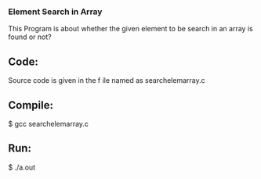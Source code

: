 ### Element Search in Array 

This Program is about whether the given element to be search in an array is found or not?

## Code:

Source code is given in the f ile named as searchelemarray.c

## Compile:

$ gcc searchelemarray.c

## Run:

$ ./a.out